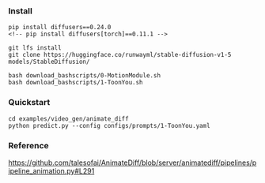 ### Install

```
pip install diffusers==0.24.0
<!-- pip install diffusers[torch]==0.11.1 -->
```

```
git lfs install
git clone https://huggingface.co/runwayml/stable-diffusion-v1-5 models/StableDiffusion/

bash download_bashscripts/0-MotionModule.sh
bash download_bashscripts/1-ToonYou.sh
```

### Quickstart

```
cd examples/video_gen/animate_diff
python predict.py --config configs/prompts/1-ToonYou.yaml
```

### Reference

https://github.com/talesofai/AnimateDiff/blob/server/animatediff/pipelines/pipeline_animation.py#L291